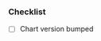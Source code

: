 <!--  Thanks for sending a pull request!

1. Please describe your change
2. If you made a change in chart/tugger/, please bump the chart version in Chart.yaml.
3. If you made a change to any *.go, please bump the app version and chart version in Chart.yaml.
The version scheme is SemVer: https://semver.org/
-->

<!-- describe change here -->

### Checklist
- [ ] Chart version bumped